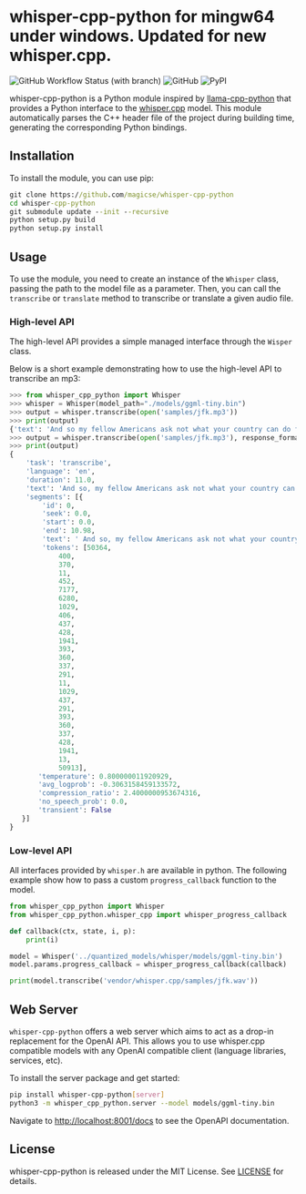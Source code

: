 # whisper-cpp-python for mingw64 under windows. Updated for new whisper.cpp.

![GitHub Workflow Status (with branch)](https://img.shields.io/github/actions/workflow/status/carloscdias/whisper-cpp-python/build_and_publish.yml)
![GitHub](https://img.shields.io/github/license/carloscdias/whisper-cpp-python)
![PyPI](https://img.shields.io/pypi/v/whisper-cpp-python)

whisper-cpp-python is a Python module inspired by [llama-cpp-python](https://github.com/abetlen/llama-cpp-python) that provides a Python interface to the [whisper.cpp](https://github.com/ggerganov/whisper.cpp) model.
This module automatically parses the C++ header file of the project during building time, generating the corresponding Python bindings.

## Installation

To install the module, you can use pip:

```cmd
git clone https://github.com/magicse/whisper-cpp-python
cd whisper-cpp-python
git submodule update --init --recursive
python setup.py build
python setup.py install
```

## Usage

To use the module, you need to create an instance of the `Whisper` class, passing the path to the model file as a parameter. Then, you can call the `transcribe` or `translate` method to transcribe or translate a given audio file.

### High-level API

The high-level API provides a simple managed interface through the `Wisper` class.

Below is a short example demonstrating how to use the high-level API to transcribe an mp3:

```python
>>> from whisper_cpp_python import Whisper
>>> whisper = Whisper(model_path="./models/ggml-tiny.bin")
>>> output = whisper.transcribe(open('samples/jfk.mp3'))
>>> print(output)
{'text': 'And so my fellow Americans ask not what your country can do for you, ask what you can do for your country.'}
>>> output = whisper.transcribe(open('samples/jfk.mp3'), response_format='verbose_json')
>>> print(output)
{
    'task': 'transcribe',
    'language': 'en',
    'duration': 11.0,
    'text': 'And so, my fellow Americans ask not what your country can do for you, ask what you can do for your country.',
    'segments': [{
        'id': 0,
        'seek': 0.0,
        'start': 0.0,
        'end': 10.98,
        'text': ' And so, my fellow Americans ask not what your country can do for you, ask what you can do for your country.',
        'tokens': [50364,
            400,
            370,
            11,
            452,
            7177,
            6280,
            1029,
            406,
            437,
            428,
            1941,
            393,
            360,
            337,
            291,
            11,
            1029,
            437,
            291,
            393,
            360,
            337,
            428,
            1941,
            13,
            50913],
       'temperature': 0.800000011920929,
       'avg_logprob': -0.3063158459133572,
       'compression_ratio': 2.4000000953674316,
       'no_speech_prob': 0.0,
       'transient': False
   }]
}
```

### Low-level API

All interfaces provided by `whisper.h` are available in python. The following example
show how to pass a custom `progress_callback` function to the model.

```python
from whisper_cpp_python import Whisper
from whisper_cpp_python.whisper_cpp import whisper_progress_callback

def callback(ctx, state, i, p):
    print(i)

model = Whisper('../quantized_models/whisper/models/ggml-tiny.bin')
model.params.progress_callback = whisper_progress_callback(callback)

print(model.transcribe('vendor/whisper.cpp/samples/jfk.wav'))
```

## Web Server

`whisper-cpp-python` offers a web server which aims to act as a drop-in replacement for the OpenAI API.
This allows you to use whisper.cpp compatible models with any OpenAI compatible client (language libraries, services, etc).

To install the server package and get started:

```bash
pip install whisper-cpp-python[server]
python3 -m whisper_cpp_python.server --model models/ggml-tiny.bin
```

Navigate to [http://localhost:8001/docs](http://localhost:8001/docs) to see the OpenAPI documentation.


## License

whisper-cpp-python is released under the MIT License. See [LICENSE](LICENSE) for details.
